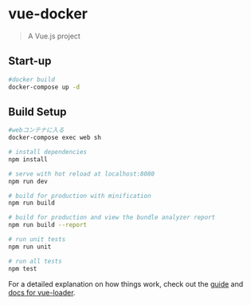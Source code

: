 # vue-docker

> A Vue.js project
## Start-up

``` bash
#docker build
docker-compose up -d
```


## Build Setup

``` bash
#webコンテナに入る
docker-compose exec web sh

# install dependencies
npm install

# serve with hot reload at localhost:8080
npm run dev

# build for production with minification
npm run build

# build for production and view the bundle analyzer report
npm run build --report

# run unit tests
npm run unit

# run all tests
npm test
```

For a detailed explanation on how things work, check out the [guide](http://vuejs-templates.github.io/webpack/) and [docs for vue-loader](http://vuejs.github.io/vue-loader).
